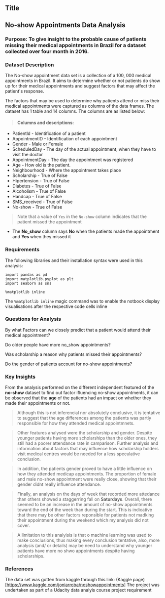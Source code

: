 ## Title 
## No-show Appointments Data Analysis

### Purpose: To give insight to the probable cause of patients missing their medical appointments in Brazil for a dataset collected over four month in 2016.

### Dataset Description
The No-show appointment data set is a collection of a 100, 000 medical appointments in Brazil. It aims to determine whether or not patients do show up for their medical appointments and suggest factors that may affect the patient's response. 

The factors that may be used to determine why patients attend or miss their medical appointments were captured as columns of the data frames. The dataset has 1 table and 14 columns. The columns are as listed below:

> #### Columns and descriptions:
- PatientId - Identification of a patient
- AppointmentID - Identification of each appointment
- Gender - Male or Female
- ScheduledDay - The day of the actual appointment, when they have to visit the doctor
- AppointmentDay - The day the appointment was registered
- Age - How old is the patient.
- Neighbourhood - Where the appointment takes place
- Scholarship - True of False
- Hipertension - True of False 
- Diabetes - True of False
- Alcoholism - True of False
- Handcap - True of False
- SMS_received - True of False
- No-show - True of False

> Note that a value of `Yes` in the `No-show` column indicates that the patient missed the appointment
- The **No_show** column says **No** when the patients made the appointment and **Yes** when they missed it

### Requirements
The following libraries and their installation syntax were used in this analysis:

```
import pandas as pd
import matplotlib.pyplot as plt
import seaborn as sns

%matplotlib inline
```
The `%matplotlib inline` magic command was to enable the notbook display visualisations after the respective code cells inline

### Questions for Analysis
By what Factors can we closely predict that a patient would attend their medical appointment?

Do older people have more no_show appointments?

Was scholarship a reason why patients missed their appointments?

Do the gender of patients account for no-show appointments?

### Key Insights
From the analysis performed on the different independent featured of the **no-show** dataset to find out factor ifluencing no-show appointments, it can be observed that the **age** of the patients had an impact on whether they made their appointments or not.
>Although this is not inferencial nor absolutely conclusive, it is tentative to suggest that the age differences among the patients was partly responsible for how they attended medical appointmnets.

>Other features analysed were the scholarship and gender. Despite younger patients having more scholarships than the older ones, they still had a poorer attendance rate in camparison. Further analysis and information about factors that may influence how scholarship holders visit medical centres would be needed for a less speculative conclusion.

>In addition, the patients gender proved to have a little influence on how they attended medicap appointments. The proportion of female and male no-show appointment were really close, showing that their gender didnt really influence attendance.

>Finally, an analysis on the days of week that recorded more attedance than others showed a staggerring fall on **Saturdays**. Overall, there seemed to be an increase in the amount of no-show appointments toward the end of the week than during the start. This is indicative that there may be other factors reponsible for patients not madking their appointment during the weekend which my analysis did not cover.

>A limitation to this analyisis is that o machine learning was used to make conclusions, thus making every conclusion tentative, also, more analysis (and/ or details) may be need to understand why younger patients have more no shwo appointments despite having scholarships.

### References
The data set was gotten from kaggle through this link: (Kaggle page)[https://www.kaggle.com/joniarroba/noshowappointments]
The project was undertaken as part of a Udacity data analyis course project requirement